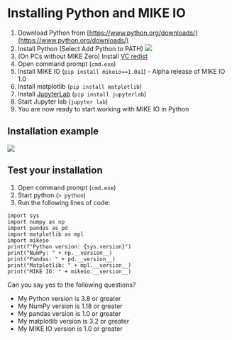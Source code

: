 # Installing Python and MIKE IO

1. Download Python from [https://www.python.org/downloads/](https://www.python.org/downloads/)
2. Install Python (Select Add Python to PATH)
![](images/python_path.png)
3. (On PCs without MIKE Zero) Install [VC redist](https://aka.ms/vs/16/release/vc_redist.x64.exe)
4. Open command prompt (`cmd.exe`)
5. Install MIKE IO (`pip install mikeio==1.0a1`) - Alpha release of MIKE IO 1.0
6. Install matplotlib (`pip install matplotlib`)
7. Install [JupyterLab](https://jupyterlab.readthedocs.io/en/stable/) (`pip install jupyterlab`)
8. Start Jupyter lab (`jupyter lab`)
9. You are now ready to start working with MIKE IO in Python

## Installation example
![](images/install.gif)

## Test your installation

1. Open command prompt (`cmd.exe`)
2. Start python (`> python`) 
3. Run the following lines of code:

```
import sys
import numpy as np
import pandas as pd
import matplotlib as mpl
import mikeio
print(f"Python version: {sys.version}")
print("NumPy: " + np.__version__)
print("Pandas: " + pd.__version__)
print("Matplotlib: " + mpl.__version__)
print("MIKE IO: " + mikeio.__version__)
```

Can you say yes to the following questions? 

* My Python version is 3.8 or greater
* My NumPy version is 1.18 or greater
* My pandas version is 1.0 or greater
* My matplotlib version is 3.2 or greater
* My MIKE IO version is 1.0 or greater